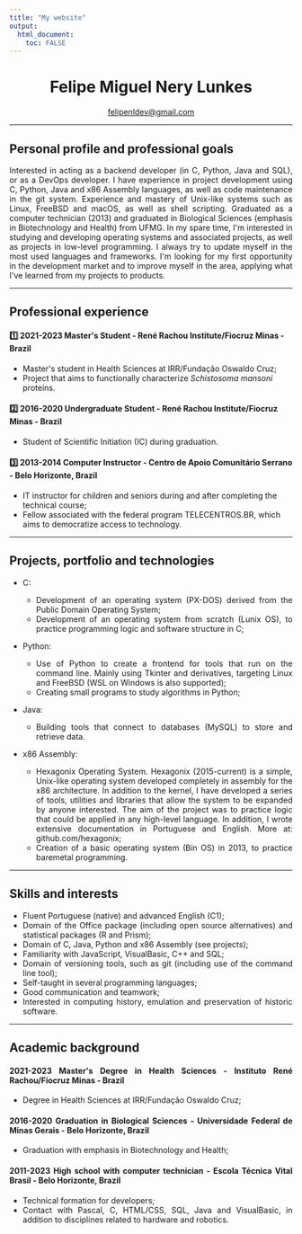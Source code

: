 ```yaml
---
title: "My website"
output: 
  html_document:
    toc: FALSE
---
```


<div align="center">

# Felipe Miguel Nery Lunkes
felipenldev@gmail.com

</div>

<hr>

## Personal profile and professional goals

<p align="justify">
Interested in acting as a backend developer (in C, Python, Java and SQL), or as a DevOps developer. I have experience in project development using C, Python, Java and x86 Assembly languages, as well as code maintenance in the git system. Experience and mastery of Unix-like systems such as Linux, FreeBSD and macOS, as well as shell scripting. Graduated as a computer technician (2013) and graduated in Biological Sciences (emphasis in Biotechnology and Health) from UFMG. In my spare time, I'm interested in studying and developing operating systems and associated projects, as well as projects in low-level programming. I always try to update myself in the most used languages ​​and frameworks. I'm looking for my first opportunity in the development market and to improve myself in the area, applying what I've learned from my projects to products.

</p>

<hr>

## Professional experience

#### :one: **2021-2023** Master's Student - René Rachou Institute/Fiocruz Minas - Brazil

* Master's student in Health Sciences at IRR/Fundação Oswaldo Cruz;
* Project that aims to functionally characterize *Schistosoma mansoni* proteins.

#### :two: **2016-2020** Undergraduate Student - René Rachou Institute/Fiocruz Minas - Brazil

* Student of Scientific Initiation (IC) during graduation.

#### :three: **2013-2014** Computer Instructor - Centro de Apoio Comunitário Serrano - Belo Horizonte, Brazil

* IT instructor for children and seniors during and after completing the technical course;
* Fellow associated with the federal program TELECENTROS.BR, which aims to democratize access to technology.

<hr>

## Projects, portfolio and technologies

<div align="justify">

* C:
  - Development of an operating system (PX-DOS) derived from the Public Domain Operating System;
  - Development of an operating system from scratch (Lunix OS), to practice programming logic and software structure in C;

* Python:
  - Use of Python to create a frontend for tools that run on the command line. Mainly using Tkinter and derivatives, targeting Linux and FreeBSD (WSL on Windows is also supported);
  - Creating small programs to study algorithms in Python;

* Java: 
  - Building tools that connect to databases (MySQL) to store and retrieve data.

* x86 Assembly:
  - Hexagonix Operating System. Hexagonix (2015-current) is a simple, Unix-like operating system developed completely in assembly for the x86 architecture. In addition to the kernel, I have developed a series of tools, utilities and libraries that allow the system to be expanded by anyone interested. The aim of the project was to practice logic that could be applied in any high-level language. In addition, I wrote extensive documentation in Portuguese and English. More at: github.com/hexagonix;
  - Creation of a basic operating system (Bin OS) in 2013, to practice baremetal programming.

</div>

<hr>

## Skills and interests

<div align="justify">

* Fluent Portuguese (native) and advanced English (C1);
* Domain of the Office package (including open source alternatives) and statistical packages (R and Prism);
* Domain of C, Java, Python and x86 Assembly (see projects);
* Familiarity with JavaScript, VisualBasic, C++ and SQL;
* Domain of versioning tools, such as git (including use of the command line tool);
* Self-taught in several programming languages;
* Good communication and teamwork;
* Interested in computing history, emulation and preservation of historic software.

</div>

<hr>

## Academic background

<div align="justify">

#### **2021-2023** Master's Degree in Health Sciences - Instituto René Rachou/Fiocruz Minas - Brazil

* Degree in Health Sciences at IRR/Fundação Oswaldo Cruz;

#### **2016-2020** Graduation in Biological Sciences - Universidade Federal de Minas Gerais - Belo Horizonte, Brazil

* Graduation with emphasis in Biotechnology and Health;

#### **2011-2023** High school with computer technician - Escola Técnica Vital Brasil - Belo Horizonte, Brazil

* Technical formation for developers;
* Contact with Pascal, C, HTML/CSS, SQL, Java and VisualBasic, in addition to disciplines related to hardware and robotics.

</div>